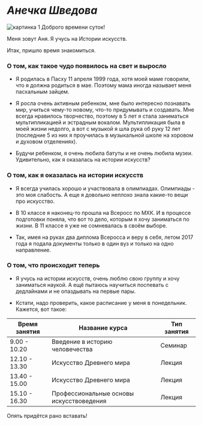 # _Анечка Шведова_
![картинка 1](https://webattach.mail.yandex.net/message_part_real/1%20класс%201%20сентября.JPG?exif_rotate=y&no_disposition=y&name=1%20класс%201%20сентября.JPG&sid=67wQ6Hcc0wl5XzJNW8gmCiyPb6QV%2FpbNvfRpcyIJB%2FCyxMtVyUiux2eOQWVw%2FO1Bs2pxdQle78hxL*Z4yoPlugJDZqnxSJj7%2Fv9Nt0pvSKPqi7aJIOANblxWpOMAw%2FHw "это я в первом классе")
Доброго времени суток! 

Меня зовут Аня. Я учусь на Истории искусств.

Итак, пришло время знакомиться.

### О том, как такое чудо появилось на свет и выросло
- Я родилась в Пасху 11 апреля 1999 года, хотя моей маме говорили, что я должна родиться в мае. Поэтому мама иногда называет меня пасхальным зайцем.

- Я росла очень активным ребенком, мне было интересно познавать мир, учиться чему-то новому, что-то придумывать и создавать.
Мне всегда нравилось творчество, поэтому в 5 лет я стала заниматься мультипликацией и эстрадным вокалом. Мультипликация была в моей жизни недолго, а вот с музыкой я шла рука об руку 12 лет (последние 5 из них я проучилась в музыкальной школе на хоровом и духовом отделениях).

- Будучи ребенком, я очень любила батуты и не очень любила музеи. Удивительно, как я оказалась на истории искусств?

### О том, как я оказалась на истории искусств
+ Я всегда училась хорошо и участвовала в олимпиадах. Олимпиады - это моя слабость. А еще я довольно неплохо знала какие-то вещи про искусство.

+ В 10 классе я наконец-то прошла на Всеросс по МХК. И в процессе подготовки поняла, что вот то дело, которым я хочу заниматься по жизни. В 11 классе я уже не сомневалась в своём выборе.

+ Так, имея на руках два диплома Всеросса и веру в себя, летом 2017 года я подала документы только в один вуз и только на одно направление.

### О том, что происходит теперь 
+ Я учусь на истории искусств, очень люблю свою группу и хочу заниматься наукой.
А ещё пытаюсь научиться поспевать с дедлайнами и не опаздывать на первые пары.

+ Кстати, надо проверить, какое расписание у меня в понедельник. Кажется, вот такое:

| Время занятия |               Название курса             | Тип занятия |
| ------------- | ---------------------------------------- | ----------- |
| 9.00 - 10.20  | Введение в историю человечества          | Семинар     |
| 12.10 - 13.30 | Искусство Древнего мира                  | Лекция      |
| 13.40 - 15.00 | Искусство Древнего мира                  | Лекция      |
| 15.10 - 16.30 | Профессиональные основы искусствоведения | Лекция      |

Опять придётся рано вставать!
